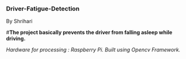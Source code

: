 ### Driver-Fatigue-Detection

By Shrihari

#**The project basically prevents the driver from falling asleep while driving.**

*Hardware for processing : Raspberry Pi.
Built using Opencv Framework.*

